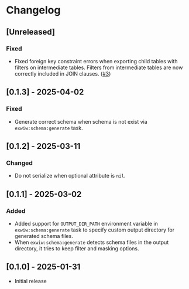 # Changelog

## [Unreleased]

### Fixed

- Fixed foreign key constraint errors when exporting child tables with filters on intermediate tables. Filters from intermediate tables are now correctly included in JOIN clauses. ([#3](https://github.com/riseshia/exwiw/pull/3))

## [0.1.3] - 2025-04-02

### Fixed

- Generate correct schema when schema is not exist via `exwiw:schema:generate` task.

## [0.1.2] - 2025-03-11

### Changed

- Do not serialize when optional attribute is `nil`.

## [0.1.1] - 2025-03-02

### Added

- Added support for `OUTPUT_DIR_PATH` environment variable in `exwiw:schema:generate` task to specify custom output directory for generated schema files.
- When `exwiw:schema:generate` detects schema files in the output directory, it tries to keep filter and masking options.

## [0.1.0] - 2025-01-31

- Initial release
